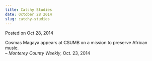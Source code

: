 ```yaml
---
title: Catchy Studies
date: October 28 2014
slug: catchy-studies
---
```





<span class="date">Posted on Oct 28, 2014    </span>
<p>Cosmas Magaya appears at CSUMB on a mission to preserve African
music.<br>
&#x2013; <em>Monterey County Weekly</em>, Oct. 23, 2014</br></p>





